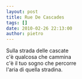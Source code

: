 ```yaml
---
layout: post
title: Rue De Cascades
tags: []
date: 2010-02-26 22:13:00
author: pietro
---
```

Sulla strada delle cascate<br/>c'è qualcosa che cammina<br/>c'è il tuo sogno che percorre<br/>l'aria di quella stradina.
